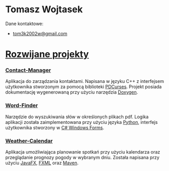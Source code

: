 # Tomasz Wojtasek

Dane kontaktowe:
- tom3k2002w@gmail.com

# [Rozwijane projekty](https://github.com/Zogir01?tab=repositories)

### [Contact-Manager](https://github.com/Zogir01/Contact-Manager)
Aplikacja do zarządzania kontaktami. Napisana w języku C++ z interfejsem użytkownika stworzonym za pomocą biblioteki [PDCurses](https://pdcurses.org/). Projekt posiada dokumentację wygenerowaną przy użyciu narzędzia [Doxygen](https://github.com/doxygen/doxygen).

### [Word-Finder](https://github.com/Zogir01/Word-Finder)
Narzędzie do wyszukiwania słów w określonych plikach pdf. Logika aplikacji została zaimplementowana przy użyciu języka [Python](https://www.python.org/), interfejs użytkownika stworzony w [C# Windows Forms](https://learn.microsoft.com/pl-pl/visualstudio/ide/create-csharp-winform-visual-studio?view=vs-2022).

### [Weather-Calendar](https://github.com/Zogir01/Weather-Calendar)
Aplikacja umożliwiająca planowanie spotkań przy użyciu kalendarza oraz przeglądanie prognozy pogody w wybranym dniu. Została napisana przy użyciu [JavaFX](https://openjfx.io/), [FXML](https://docs.oracle.com/javafx/2/get_started/fxml_tutorial.htm) oraz [Maven](https://maven.apache.org/).
